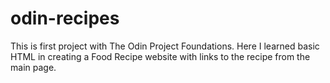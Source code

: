 # odin-recipes
This is first project with The Odin Project Foundations. Here I learned basic HTML in creating a Food Recipe website with links to the recipe from the main page.

